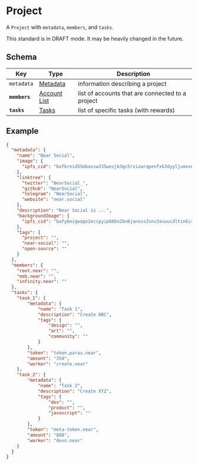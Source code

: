 # Project

A `Project` with `metadata`, `members`, and `tasks`.

This standard is in DRAFT mode. It may be heavily changed in the future.

## Schema

| Key | Type  | Description |
|----------------|------------------------------------------|----------------------------------------------------------------|
| `metadata` | [Metadata](../common/Metadata.md) | information describing a project |
| **`members`** | [Account List](../common/AccountList.md) | list of accounts that are connected to a project |
| **`tasks`** | [Tasks](Tasks.md) | list of specific tasks (with rewards) |

## Example

```json
{
  "metadata": {
    "name": "Near Social",
    "image": {
      "ipfs_cid": "bafkreid55mbassw335wezjk3gc5rzizwrqpenfxk3dyyljumxvezplhjg4"
    },
    "linktree": {
      "twitter": "NearSocial_",
      "github": "NearSocial",
      "telegram": "NearSocial",
      "website": "near.social"
    },
    "description": "Near Social is ...",
    "backgroundImage": {
      "ipfs_cid": "bafybeigwqqx2eccpyip66bn2bn6janvss2snv3xuuus3ltin6i46mfkyam"
    },
    "tags": {
      "project": "",
      "near-social": "",
      "open-source": ""
    }
  },
  "members": {
    "root.near": "",
    "mob.near": "",
    "infinity.near": ""
  },
  "tasks": {
    "task_1": {
        "metadata": {
            "name": "Task 1",
            "description": "Create ABC",
            "tags": {
                "design": "",
                "art": "",
                "community": ""
            }
        },
        "token": "token.paras.near",
        "amount": "359",
        "worker": "create.near"
    },
    "task_2": {
        "metadata": {
            "name": "Task 2",
            "description": "Create XYZ",
            "tags": {
                "dev": "",
                "product": "",
                "javascript": ""
            }
        },
        "token": "meta-token.near",
        "amount": "888",
        "worker": "devs.near"
    }
  }
}
```